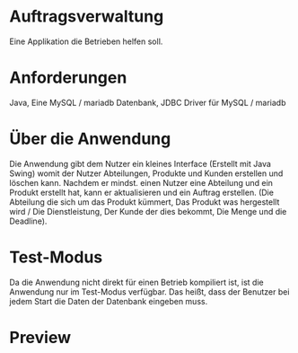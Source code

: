 # Auftragsverwaltung
Eine Applikation die Betrieben helfen soll.

# Anforderungen
Java,
Eine MySQL / mariadb Datenbank,
JDBC Driver für MySQL / mariadb

# Über die Anwendung
Die Anwendung gibt dem Nutzer ein kleines Interface (Erstellt mit Java Swing) womit der Nutzer Abteilungen, Produkte und Kunden erstellen und löschen kann.
Nachdem er mindst. einen Nutzer eine Abteilung und ein Produkt erstellt hat, kann er aktualisieren und ein Auftrag erstellen. 
(Die Abteilung die sich um das Produkt kümmert, Das Produkt was hergestellt wird / Die Dienstleistung, Der Kunde der dies bekommt, Die Menge und die Deadline).

# Test-Modus
Da die Anwendung nicht direkt für einen Betrieb kompiliert ist, ist die Anwendung nur im Test-Modus verfügbar. Das heißt, dass
der Benutzer bei jedem Start die Daten der Datenbank eingeben muss.

# Preview
